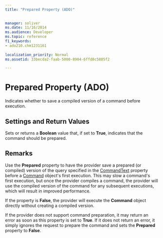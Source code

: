 ```yaml
---
title: "Prepared Property (ADO)"
 
 
manager: soliver
ms.date: 11/16/2014
ms.audience: Developer
ms.topic: reference
f1_keywords:
- ado210.chm1231161
  
localization_priority: Normal
ms.assetid: 33becda2-faab-5000-8904-6ffd8c5805f2

---
```


# Prepared Property (ADO)

Indicates whether to save a compiled version of a command before execution.
  
## Settings and Return Values

Sets or returns a **Boolean** value that, if set to **True**, indicates that the command should be prepared. 
  
## Remarks

Use the **Prepared** property to have the provider save a prepared (or compiled) version of the query specified in the [CommandText](commandtext-property-ado.md) property before a [Command](command-object-ado.md) object's first execution. This may slow a command's first execution, but once the provider compiles a command, the provider will use the compiled version of the command for any subsequent executions, which will result in improved performance. 
  
If the property is **False**, the provider will execute the **Command** object directly without creating a compiled version. 
  
If the provider does not support command preparation, it may return an error as soon as this property is set to **True**. If it does not return an error, it simply ignores the request to prepare the command and sets the **Prepared** property to **False**. 
  

